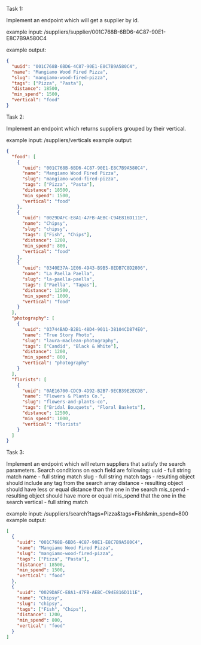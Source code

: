Task 1:

Implement an endpoint which will get a supplier by id.

example input: /suppliers/supplier/001C768B-6BD6-4C87-90E1-E8C7B9A580C4

example output:

```json
{
  "uuid": "001C768B-6BD6-4C87-90E1-E8C7B9A580C4",
  "name": "Mangiamo Wood Fired Pizza",
  "slug": "mangiamo-wood-fired-pizza",
  "tags": ["Pizza", "Pasta"],
  "distance": 18500,
  "min_spend": 1500,
  "vertical": "food"
}
```

Task 2:

Implement an endpoint which returns suppliers grouped by their vertical.

example input: /suppliers/verticals
example output:

```json
{
  "food": [
    {
      "uuid": "001C768B-6BD6-4C87-90E1-E8C7B9A580C4",
      "name": "Mangiamo Wood Fired Pizza",
      "slug": "mangiamo-wood-fired-pizza",
      "tags": ["Pizza", "Pasta"],
      "distance": 18500,
      "min_spend": 1500,
      "vertical": "food"
    },
    {
      "uuid": "0029DAFC-E8A1-47FB-AEBC-C94E816D111E",
      "name": "Chipsy",
      "slug": "chipsy",
      "tags": ["Fish", "Chips"],
      "distance": 1200,
      "min_spend": 800,
      "vertical": "food"
    },
    {
      "uuid": "0340E37A-1E06-4943-B9B5-8EDB7C8D2806",
      "name": "La Paella Paella",
      "slug": "la-paella-paella",
      "tags": ["Paella", "Tapas"],
      "distance": 12500,
      "min_spend": 1000,
      "vertical": "food"
    }
  ],
  "photography": [
    {
      "uuid": "03744BAD-B2B1-48D4-9011-38104CD874E0",
      "name": "True Story Photo",
      "slug": "laura-maclean-photography",
      "tags": ["Candid", "Black & White"],
      "distance": 1200,
      "min_spend": 800,
      "vertical": "photography"
    }
  ],
  "florists": [
    {
      "uuid": "0AE16700-CDC9-4D92-B2B7-9ECB39E2ECDB",
      "name": "Flowers & Plants Co.",
      "slug": "flowers-and-plants-co",
      "tags": ["Bridal Bouquets", "Floral Baskets"],
      "distance": 12500,
      "min_spend": 1000,
      "vertical": "florists"
    }
  ]
}
```

Task 3:

Implement an endpoint which will return suppliers that satisfy the search parameters.
Search conditions on each field are following:
uuid - full string match
name - full string match
slug - full string match
tags - resulting object should include any tag from the search array
distance - resulting object should have less or equal distance than the one in the search
mis_spend - resulting object should have more or equal mis_spend that the one in the search
vertical - full string match

example input: /suppliers/search?tags=Pizza&tags=Fish&min_spend=800
example output:

```json
[
  {
    "uuid": "001C768B-6BD6-4C87-90E1-E8C7B9A580C4",
    "name": "Mangiamo Wood Fired Pizza",
    "slug": "mangiamo-wood-fired-pizza",
    "tags": ["Pizza", "Pasta"],
    "distance": 18500,
    "min_spend": 1500,
    "vertical": "food"
  },
  {
    "uuid": "0029DAFC-E8A1-47FB-AEBC-C94E816D111E",
    "name": "Chipsy",
    "slug": "chipsy",
    "tags": ["Fish", "Chips"],
    "distance": 1200,
    "min_spend": 800,
    "vertical": "food"
  }
]
```
